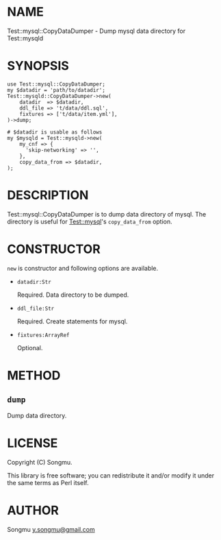 # NAME

Test::mysql::CopyDataDumper - Dump mysql data directory for Test::mysqld

# SYNOPSIS

    use Test::mysql::CopyDataDumper;
    my $datadir = 'path/to/datadir';
    Test::mysqld::CopyDataDumper->new(
        datadir  => $datadir,
        ddl_file => 't/data/ddl.sql',
        fixtures => ['t/data/item.yml'],
    )->dump;

    # $datadir is usable as follows
    my $mysqld = Test::mysqld->new(
        my_cnf => {
          'skip-networking' => '',
        },
        copy_data_from => $datadir,
    );

# DESCRIPTION

Test::mysql::CopyDataDumper is to dump data directory of mysql.
The directory is useful for [Test::mysql](http://search.cpan.org/perldoc?Test::mysql)'s `copy_data_from` option.

# CONSTRUCTOR

`new` is constructor and following options are available.

- `datadir:Str`

    Required. Data directory to be dumped.

- `ddl_file:Str`

    Required. Create statements for mysql.

- `fixtures:ArrayRef`

    Optional.

# METHOD

## `dump`

Dump data directory.

# LICENSE

Copyright (C) Songmu.

This library is free software; you can redistribute it and/or modify
it under the same terms as Perl itself.

# AUTHOR

Songmu <y.songmu@gmail.com>
